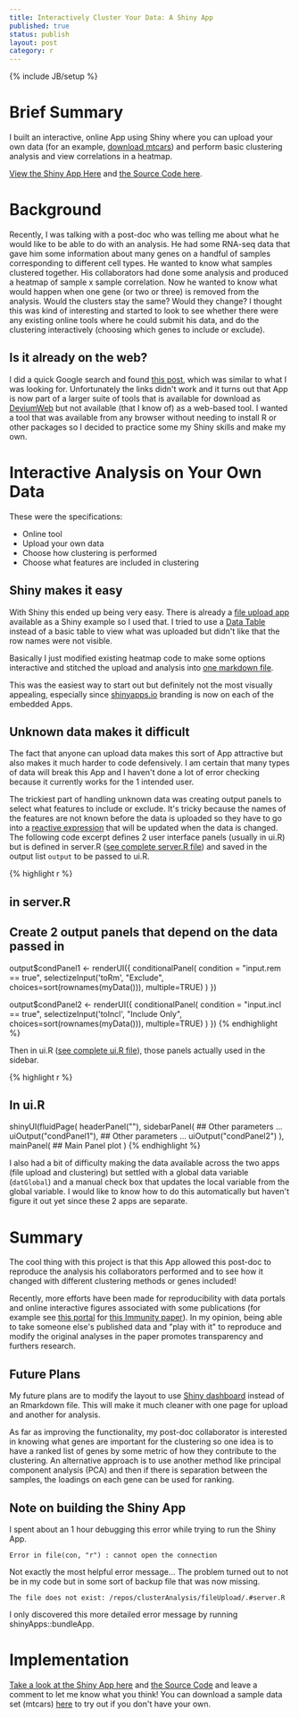 ```yaml
---
title: Interactively Cluster Your Data: A Shiny App
published: true
status: publish
layout: post
category: r
---
```

{% include JB/setup %}
 

 
# Brief Summary
 
I built an interactive, online App using Shiny where you can upload your own data (for an example, [download mtcars](https://gallery.shinyapps.io/066-upload-file/_w_f88df23c/mtcars.csv)) and perform basic clustering analysis and view correlations in a heatmap.
 
[View the Shiny App Here](https://avey.shinyapps.io/cluster-analysis/) and [the Source Code here](https://github.com/stefanavey/cluster-analysis).
 
# Background
 
Recently, I was talking with a post-doc who was telling me about what he
would like to be able to do with an analysis.
He had some RNA-seq data that gave him some information about many genes on a
handful of samples corresponding to different cell types.  He wanted to know
what samples clustered together. His collaborators had done some analysis and
produced a heatmap of sample x sample correlation. Now he wanted to know what
would happen when one gene (or two or three) is removed from the analysis.
Would the clusters stay the same? Would they change?
I thought this was kind of interesting and started to look to see whether
there were any existing online tools where he could submit his data, and do the
clustering interactively (choosing which genes to include or exclude).
 
## Is it already on the web?
 
I did a quick Google search and found [this post](https://imdevsoftware.wordpress.com/2013/07/07/interactive-heatmaps-and-dendrograms-a-shiny-app/), which was similar to what I was looking for. Unfortunately the links didn't work and it turns out that App is now part of a larger suite of tools that is available for download as [DeviumWeb](https://github.com/dgrapov/DeviumWeb) but not available (that I know of) as a web-based tool. I wanted a tool that was available from any browser without needing to install R or other packages so I decided to practice some my Shiny skills and make my own.
 
# Interactive Analysis on Your Own Data
 
These were the specifications:
 
* Online tool
* Upload your own data
* Choose how clustering is performed
* Choose what features are included in clustering
 
## Shiny makes it easy
 
With Shiny this ended up being very easy. There is already a [file upload app](http://shiny.rstudio.com/gallery/upload-file.html) available as a Shiny example so I used that. I tried to use a [Data Table](http://shiny.rstudio.com/gallery/basic-datatable.html) instead of a basic table to view what was uploaded but didn't like that the row names were not visible.
 
Basically I just modified existing heatmap code to make some options interactive and stitched the upload and analysis into [one markdown file](https://github.com/stefanavey/cluster-analysis/blob/master/mainPage.Rmd).
 
This was the easiest way to start out but definitely not the most visually appealing, especially since [shinyapps.io](https://www.shinyapps.io) branding is now on each of the embedded Apps.
 
## Unknown data makes it difficult
 
The fact that anyone can upload data makes this sort of App attractive but also makes it much harder to code defensively. I am certain that many types of data will break this App and I haven't done a lot of error checking because it currently works for the 1 intended user.
 
The trickiest part of handling unknown data was creating output panels to select what features to include or exclude. It's tricky because the names of the features are not known before the data is uploaded so they have to go into a [reactive expression](http://shiny.rstudio.com/articles/reactivity-overview.html) that will be updated when the data is changed. The following code excerpt defines 2 user interface panels (usually in ui.R) but is defined in server.R ([see complete server.R file](https://github.com/stefanavey/cluster-analysis/blob/master/clustering/server.R)) and saved in the output list `output` to be passed to ui.R.
 

{% highlight r %}
## in server.R
## Create 2 output panels that depend on the data passed in
output$condPanel1 <- renderUI({
  conditionalPanel(
    condition = "input.rem == true",
    selectizeInput('toRm', "Exclude",
                   choices=sort(rownames(myData())),
                   multiple=TRUE)
  )
})
 
output$condPanel2 <- renderUI({
  conditionalPanel(
    condition = "input.incl == true",
    selectizeInput('toIncl', "Include Only",
                   choices=sort(rownames(myData())),
                   multiple=TRUE)
  )
})
{% endhighlight %}
 
Then in ui.R ([see complete ui.R file](https://github.com/stefanavey/cluster-analysis/blob/master/clustering/ui.R)), those panels actually used in the sidebar.
 

{% highlight r %}
## In ui.R
shinyUI(fluidPage(
  headerPanel(""),
  sidebarPanel(
    ## Other parameters ...
    uiOutput("condPanel1"),
    ## Other parameters ...
    uiOutput("condPanel2")
  ),
  mainPanel(
    ## Main Panel plot
  )
{% endhighlight %}
 
I also had a bit of difficulty making the data available across the two apps (file upload and clustering) but settled with a global data variable (`datGlobal`) and a manual check box that updates the local variable from the global variable. I would like to know how to do this automatically but haven't figure it out yet since these 2 apps are separate.
 
# Summary
 
The cool thing with this project is that this App allowed this post-doc to reproduce the analysis his collaborators performed and to see how it changed with different clustering methods or genes included!
 
Recently, more efforts have been made for reproducibility with data portals and online interactive figures associated with some publications (for example see [this portal](http://www.interactivefigures.com/dm3/vaccine-paper/vaccine-landing.gsp) for [this Immunity paper](http://dx.doi.org/10.1016/j.immuni.2012.12.008)). In my opinion, being able to take someone else's published data and "play with it" to reproduce and modify the original analyses in the paper promotes transparency and furthers research.
 
## Future Plans
 
My future plans are to modify the layout to use [Shiny dashboard](http://rstudio.github.io/shinydashboard/) instead of an Rmarkdown file. This will make it much cleaner with one page for upload and another for analysis.
 
As far as improving the functionality, my post-doc collaborator is interested in knowing what genes are important for the clustering so one idea is to have a ranked list of genes by some metric of how they contribute to the clustering.
An alternative approach is to use another method like principal component analysis (PCA) and then if there is separation between the samples, the loadings on each gene can be used for ranking.
 
## Note on building the Shiny App
I spent about an 1 hour debugging this error while trying to run the Shiny App.
 
    Error in file(con, "r") : cannot open the connection
 
Not exactly the most helpful error message... The problem turned out to not be in my code but in some sort of backup file that was now missing.
 
    The file does not exist: /repos/clusterAnalysis/fileUpload/.#server.R
 
I only discovered this more detailed error message by running shinyApps::bundleApp.
 
# Implementation
 
[Take a look at the Shiny App here](https://avey.shinyapps.io/cluster-analysis/) and [the Source Code](https://github.com/stefanavey/cluster-analysis) and leave a comment to let me know what you think! You can download a sample data set (mtcars) [here](https://gallery.shinyapps.io/066-upload-file/_w_f88df23c/mtcars.csv) to try out if you don't have your own.
